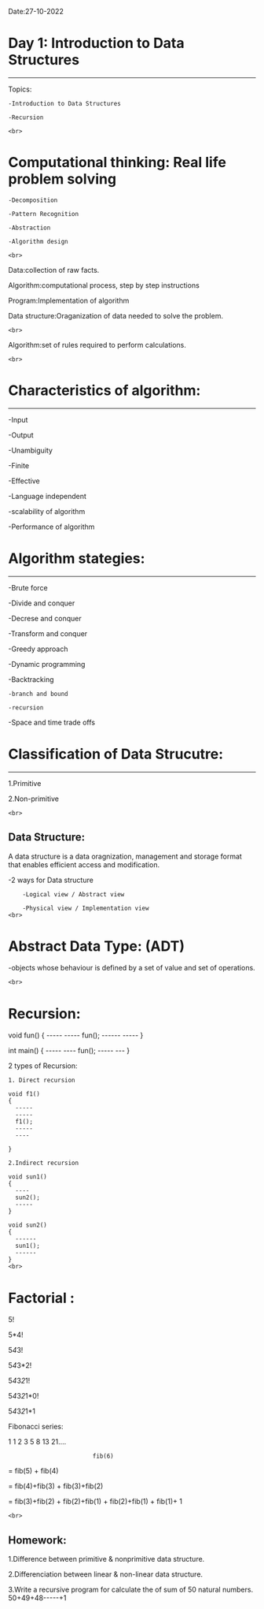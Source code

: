 Date:27-10-2022
# Day 1: Introduction to Data Structures
-----------------------------------------

  Topics:
  
    -Introduction to Data Structures 
    
    -Recursion
    
	<br>
  
# Computational thinking: Real life problem solving

    -Decomposition
    
    -Pattern Recognition
    
    -Abstraction
    
    -Algorithm design

	<br>
  
Data:collection of raw facts.

Algorithm:computational process, step by step instructions

Program:Implementation of algorithm

Data structure:Oraganization of data needed to solve the problem.

	<br>
  
Algorithm:set of rules required to perform calculations.

	<br>
  
# Characteristics of algorithm:
-------------------------------

  -Input
  
  -Output
  
  -Unambiguity
  
  -Finite
  
  -Effective
  
  -Language independent


  -scalability of algorithm
  
  -Performance of algorithm


# Algorithm stategies:
--------------------

  -Brute force
  
  -Divide and conquer
  
  -Decrese and conquer
  
  -Transform and conquer
  
  -Greedy approach
  
  -Dynamic programming
  
  -Backtracking
  
    -branch and bound
    
    -recursion
    
  -Space and time trade offs

# Classification of Data Strucutre:
----------------------------------

  1.Primitive 
  
  2.Non-primitive


	<br>



Data Structure:
----------------
A data structure is a data oragnization, management and storage format that enables efficient access and modification.

-2 ways for Data structure	

		-Logical view / Abstract view
    
		-Physical view / Implementation view
	<br>

# Abstract Data Type: (ADT)

-objects whose behaviour is defined by a set of value and set of operations.

	<br>
# Recursion:

  void fun()
  {
    -----
    -----
    fun();
    ------
    -----
  }

  int main()
  {
    -----
    ----
    fun();
    -----
    ---
  }
  
2 types of Recursion:

    1. Direct recursion

    void f1()
    {
      -----
      -----
      f1();
      -----
      ----

    }
    
    2.Indirect recursion

    void sun1()
    {
      ----
      sun2();
      -----
    }

    void sun2()
    {
      ------
      sun1();
      ------
    }
	<br>
  
# Factorial :
5!

5*4!

5*4*3!

5*4*3*2!

5*4*3*2*1!

5*4*3*2*1*0!

5*4*3*2*1*1

Fibonacci series:

1 1 2 3 5 8 13 21....


							fib(6)
							
=						fib(5) + fib(4)

=					fib(4)+fib(3) + fib(3)+fib(2)

=			fib(3)+fib(2) + fib(2)+fib(1) + fib(2)+fib(1) + fib(1)+ 1


	<br>
  
Homework:
----------

1.Difference between primitive & nonprimitive data structure.

2.Differenciation between linear & non-linear data structure.

3.Write a recursive program for calculate the of sum of 50 natural numbers.
    50+49+48-----+1
